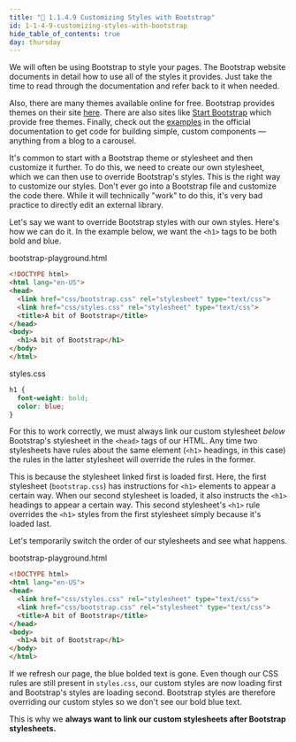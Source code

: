 ```yaml
---
title: "📓 1.1.4.9 Customizing Styles with Bootstrap"
id: 1-1-4-9-customizing-styles-with-bootstrap
hide_table_of_contents: true
day: thursday
---
```


We will often be using Bootstrap to style your pages. The Bootstrap website documents in detail how to use all of the styles it provides. Just take the time to read through the documentation and refer back to it when needed.

Also, there are many themes available online for free. Bootstrap provides themes on their site [here](https://themes.getbootstrap.com/). There are also sites like [Start Bootstrap](https://startbootstrap.com/themes/) which provide free themes. Finally, check out the [examples](https://getbootstrap.com/docs/4.5/examples/) in the official documentation to get code for building simple, custom components — anything from a blog to a carousel.

It's common to start with a Bootstrap theme or stylesheet and then customize it further. To do this, we need to create our own stylesheet, which we can then use to override Bootstrap's styles. This is the right way to customize our styles. Don't ever go into a Bootstrap file and customize the code there. While it will technically "work" to do this, it's very bad practice to directly edit an external library.

Let's say we want to override Bootstrap styles with our own styles. Here's how we can do it. In the example below, we want the `<h1>` tags to be both bold and blue.

<div class="filename">bootstrap-playground.html</div>

```html
<!DOCTYPE html>
<html lang="en-US">
<head>
  <link href="css/bootstrap.css" rel="stylesheet" type="text/css">
  <link href="css/styles.css" rel="stylesheet" type="text/css">
  <title>A bit of Bootstrap</title>
</head>
<body>
  <h1>A bit of Bootstrap</h1>
</body>
</html>
```

<div class="filename">styles.css</div>

```css
h1 {
  font-weight: bold;
  color: blue;
}
```

For this to work correctly, we must always link our custom stylesheet _below_ Bootstrap's stylesheet in the `<head>` tags of our HTML. Any time two stylesheets have rules about the same element (`<h1>` headings, in this case) the rules in the latter stylesheet will override the rules in the former.

This is because the stylesheet linked first is loaded first. Here, the first stylesheet (`bootstrap.css`) has instructions for `<h1>` elements to appear a certain way. When our second stylesheet is loaded, it also instructs the `<h1>` headings to appear a certain way. This second stylesheet's `<h1>` rule  overrides the `<h1>` styles from the first stylesheet simply because it's loaded last.

Let's temporarily switch the order of our stylesheets and see what happens.

<div class="filename">bootstrap-playground.html</div>

```html
<!DOCTYPE html>
<html lang="en-US">
<head>
  <link href="css/styles.css" rel="stylesheet" type="text/css">
  <link href="css/bootstrap.css" rel="stylesheet" type="text/css">
  <title>A bit of Bootstrap</title>
</head>
<body>
  <h1>A bit of Bootstrap</h1>
</body>
</html>
```

If we refresh our page, the blue bolded text is gone. Even though our CSS rules are still present in `styles.css`, our custom styles are now loading first and Bootstrap's styles are loading second. Bootstrap styles are therefore overriding our custom styles so we don't see our bold blue text.

This is why we **always want to link our custom stylesheets after Bootstrap stylesheets.** 
